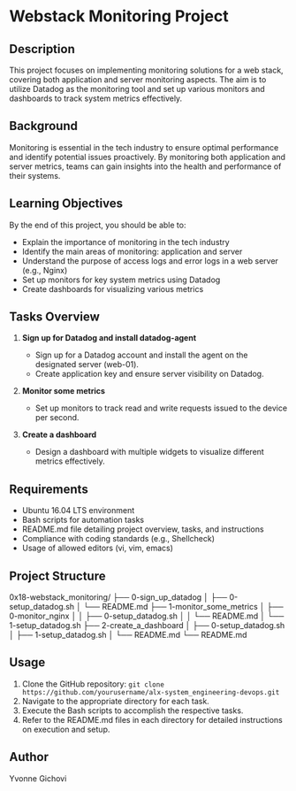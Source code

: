 # Webstack Monitoring Project

## Description
This project focuses on implementing monitoring solutions for a web stack, covering both application and server monitoring aspects. The aim is to utilize Datadog as the monitoring tool and set up various monitors and dashboards to track system metrics effectively.

## Background
Monitoring is essential in the tech industry to ensure optimal performance and identify potential issues proactively. By monitoring both application and server metrics, teams can gain insights into the health and performance of their systems.

## Learning Objectives
By the end of this project, you should be able to:
- Explain the importance of monitoring in the tech industry
- Identify the main areas of monitoring: application and server
- Understand the purpose of access logs and error logs in a web server (e.g., Nginx)
- Set up monitors for key system metrics using Datadog
- Create dashboards for visualizing various metrics

## Tasks Overview
1. **Sign up for Datadog and install datadog-agent**
   - Sign up for a Datadog account and install the agent on the designated server (web-01).
   - Create application key and ensure server visibility on Datadog.

2. **Monitor some metrics**
   - Set up monitors to track read and write requests issued to the device per second.

3. **Create a dashboard**
   - Design a dashboard with multiple widgets to visualize different metrics effectively.

## Requirements
- Ubuntu 16.04 LTS environment
- Bash scripts for automation tasks
- README.md file detailing project overview, tasks, and instructions
- Compliance with coding standards (e.g., Shellcheck)
- Usage of allowed editors (vi, vim, emacs)

## Project Structure
0x18-webstack_monitoring/
├── 0-sign_up_datadog
│ ├── 0-setup_datadog.sh
│ └── README.md
├── 1-monitor_some_metrics
│ ├── 0-monitor_nginx
│ │ ├── 0-setup_datadog.sh
│ │ └── README.md
│ └── 1-setup_datadog.sh
├── 2-create_a_dashboard
│ ├── 0-setup_datadog.sh
│ ├── 1-setup_datadog.sh
│ └── README.md
└── README.md


## Usage
1. Clone the GitHub repository: `git clone https://github.com/yourusername/alx-system_engineering-devops.git`
2. Navigate to the appropriate directory for each task.
3. Execute the Bash scripts to accomplish the respective tasks.
4. Refer to the README.md files in each directory for detailed instructions on execution and setup.

## Author
Yvonne Gichovi
